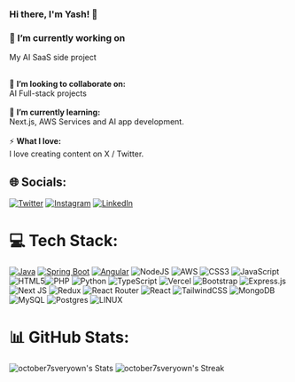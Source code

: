 ### Hi there, I'm Yash! 👋

### 🔭 I’m currently working on 
My AI SaaS side project </br>

<br>👯 **I’m looking to collaborate on:**  <br>AI Full-stack projects<br><br>🌱 **I’m currently learning:**  <br>Next.js, AWS Services and AI app development.<br><br>⚡ **What I love:**  <br>I love creating content on X / Twitter.

## 🌐 Socials:

[![Twitter](https://img.shields.io/badge/Twitter-%231DA1F2.svg?logo=Twitter&logoColor=white)](https://twitter.com/ezSnippet) [![Instagram](https://img.shields.io/badge/Instagram-%23E4405F.svg?logo=Instagram&logoColor=white)](https://instagram.com/october7sveryown) [![LinkedIn](https://img.shields.io/badge/LinkedIn-%230077B5.svg?logo=linkedin&logoColor=white)](https://linkedin.com/in/yash-thaker)

# 💻 Tech Stack:

[![Java](https://img.shields.io/badge/Java-%23FF3333.svg?style=for-the-badge&logo=java&logoColor=white)](https://www.java.com/) [![Spring Boot](https://img.shields.io/badge/Spring_Boot-%236DB33F.svg?style=for-the-badge&logo=spring&logoColor=wh)](https://spring.io/projects/spring-boot) [![Angular](https://img.shields.io/badge/Angular-%23DD0031.svg?style=for-the-badge&logo=angular&logoColor=white)](https://angular.io/) ![NodeJS](https://img.shields.io/badge/node.js-6DA55F?style=for-the-badge&logo=node.js&logoColor=white) ![AWS](https://img.shields.io/badge/AWS-%23FF9900.svg?style=for-the-badge&logo=amazon-aws&logoColor=white) ![CSS3](https://img.shields.io/badge/css3-%231572B6.svg?style=for-the-badge&logo=css3&logoColor=white) ![JavaScript](https://img.shields.io/badge/javascript-%23323330.svg?style=for-the-badge&logo=javascript&logoColor=%23F7DF1E) ![HTML5](https://img.shields.io/badge/html5-%23E34F26.svg?style=for-the-badge&logo=html5&logoColor=white)![PHP](https://img.shields.io/badge/php-%23777BB4.svg?style=for-the-badge&logo=php&logoColor=white) ![Python](https://img.shields.io/badge/python-3670A0?style=for-the-badge&logo=python&logoColor=ffdd54) ![TypeScript](https://img.shields.io/badge/typescript-%23007ACC.svg?style=for-the-badge&logo=typescript&logoColor=white) ![Vercel](https://img.shields.io/badge/vercel-%23000000.svg?style=for-the-badge&logo=vercel&logoColor=white)  ![Bootstrap](https://img.shields.io/badge/bootstrap-%23563D7C.svg?style=for-the-badge&logo=bootstrap&logoColor=white)  ![Express.js](https://img.shields.io/badge/express.js-%23404d59.svg?style=for-the-badge&logo=express&logoColor=%2361DAFB) ![Next JS](https://img.shields.io/badge/Next-black?style=for-the-badge&logo=next.js&logoColor=white) ![Redux](https://img.shields.io/badge/redux-%23593d88.svg?style=for-the-badge&logo=redux&logoColor=white) ![React Router](https://img.shields.io/badge/React_Router-CA4245?style=for-the-badge&logo=react-router&logoColor=white) ![React](https://img.shields.io/badge/react-%2320232a.svg?style=for-the-badge&logo=react&logoColor=%2361DAFB) ![TailwindCSS](https://img.shields.io/badge/tailwindcss-%2338B2AC.svg?style=for-the-badge&logo=tailwind-css&logoColor=white) ![MongoDB](https://img.shields.io/badge/MongoDB-%234ea94b.svg?style=for-the-badge&logo=mongodb&logoColor=white) ![MySQL](https://img.shields.io/badge/mysql-%2300f.svg?style=for-the-badge&logo=mysql&logoColor=white) ![Postgres](https://img.shields.io/badge/postgres-%23316192.svg?style=for-the-badge&logo=postgresql&logoColor=white) ![LINUX](https://img.shields.io/badge/Linux-FCC624?style=for-the-badge&logo=linux&logoColor=black) 


# 📊 GitHub Stats:
![october7sveryown's Stats](https://github-readme-stats.vercel.app/api?username=october7sveryown&theme=vue-dark&show_icons=true&hide_border=false&count_private=true)
![october7sveryown's Streak](https://github-readme-streak-stats.herokuapp.com/?user=october7sveryown&theme=vue-dark&hide_border=false)<br/>
<!--
**october7sveryown/october7sveryown** is a ✨ _special_ ✨ repository because its `README.md` (this file) appears on your GitHub profile.

Here are some ideas to get you started:


- 🌱 I’m currently learning ...
- 👯 I’m looking to collaborate on ...
- 🤔 I’m looking for help with ...
- 💬 Ask me about ...
- 📫 How to reach me: ...
- 😄 Pronouns: ...
- ⚡ Fun fact: ...
-->

